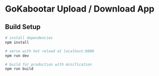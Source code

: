 # GoKabootar Upload / Download App

## Build Setup

``` bash
# install dependencies
npm install

# serve with hot reload at localhost:8080
npm run dev

# build for production with minification
npm run build
```
